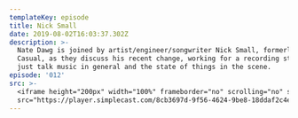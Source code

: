 ```yaml
---
templateKey: episode
title: Nick Small
date: 2019-08-02T16:03:37.302Z
description: >-
  Nate Dawg is joined by artist/engineer/songwriter Nick Small, formerly of Act
  Casual, as they discuss his recent change, working for a recording studio, and
  just talk music in general and the state of things in the scene.
episode: '012'
src: >-
  <iframe height="200px" width="100%" frameborder="no" scrolling="no" seamless
  src="https://player.simplecast.com/8cb3697d-9f56-4624-9be8-18ddaf2c4eb6?dark=false"></iframe>
---
```


